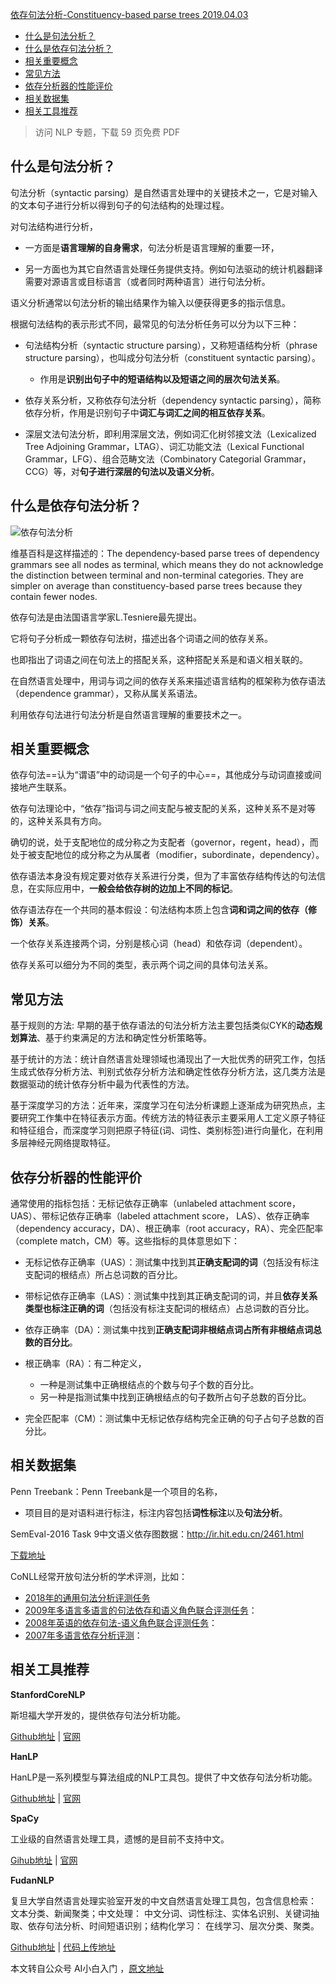 [依存句法分析-Constituency-based parse trees 2019.04.03](https://easyai.tech/ai-definition/constituency-based-parse-trees/)

- [什么是句法分析？](https://easyai.tech/ai-definition/constituency-based-parse-trees/#what1)
- [什么是依存句法分析？](https://easyai.tech/ai-definition/constituency-based-parse-trees/#what2)
- [相关重要概念](https://easyai.tech/ai-definition/constituency-based-parse-trees/#gn)
- [常见方法](https://easyai.tech/ai-definition/constituency-based-parse-trees/#ways)
- [依存分析器的性能评价](https://easyai.tech/ai-definition/constituency-based-parse-trees/#pinggu)
- [相关数据集](https://easyai.tech/ai-definition/constituency-based-parse-trees/#dataset)
- [相关工具推荐](https://easyai.tech/ai-definition/constituency-based-parse-trees/#tools)

>  访问 NLP 专题，下载 59 页免费 PDF

## 什么是句法分析？

句法分析（syntactic parsing）是自然语言处理中的关键技术之一，它是对输入的文本句子进行分析以得到句子的句法结构的处理过程。

对句法结构进行分析，

- 一方面是**语言理解的自身需求**，句法分析是语言理解的重要一环，

- 另一方面也为其它自然语言处理任务提供支持。例如句法驱动的统计机器翻译需要对源语言或目标语言（或者同时两种语言）进行句法分析。

语义分析通常以句法分析的输出结果作为输入以便获得更多的指示信息。

根据句法结构的表示形式不同，最常见的句法分析任务可以分为以下三种：

- 句法结构分析（syntactic structure parsing），又称短语结构分析（phrase structure parsing），也叫成分句法分析（constituent syntactic parsing）。
  - 作用是**识别出句子中的短语结构以及短语之间的层次句法关系**。

- 依存关系分析，又称依存句法分析（dependency syntactic parsing），简称依存分析，作用是识别句子中**词汇与词汇之间的相互依存关系**。

- 深层文法句法分析，即利用深层文法，例如词汇化树邻接文法（Lexicalized Tree Adjoining Grammar，LTAG）、词汇功能文法（Lexical Functional Grammar，LFG）、组合范畴文法（Combinatory Categorial Grammar，CCG）等，对**句子进行深层的句法以及语义分析**。

 

## 什么是依存句法分析？

![依存句法分析](https://easy-ai.oss-cn-shanghai.aliyuncs.com/2019-04-03-130359.png)

维基百科是这样描述的：The dependency-based parse trees of dependency grammars see all nodes as terminal, which means they do not acknowledge the distinction between terminal and non-terminal categories. They are simpler on average than constituency-based parse trees because they contain fewer nodes.

依存句法是由法国语言学家L.Tesniere最先提出。

它将句子分析成一颗依存句法树，描述出各个词语之间的依存关系。

也即指出了词语之间在句法上的搭配关系，这种搭配关系是和语义相关联的。

在自然语言处理中，用词与词之间的依存关系来描述语言结构的框架称为依存语法（dependence grammar），又称从属关系语法。

利用依存句法进行句法分析是自然语言理解的重要技术之一。

 

## 相关重要概念

依存句法==认为“谓语”中的动词是一个句子的中心==，其他成分与动词直接或间接地产生联系。

依存句法理论中，“依存”指词与词之间支配与被支配的关系，这种关系不是对等的，这种关系具有方向。

确切的说，处于支配地位的成分称之为支配者（governor，regent，head），而处于被支配地位的成分称之为从属者（modifier，subordinate，dependency）。



依存语法本身没有规定要对依存关系进行分类，但为了丰富依存结构传达的句法信息，在实际应用中，**一般会给依存树的边加上不同的标记**。

依存语法存在一个共同的基本假设：句法结构本质上包含**词和词之间的依存（修饰）关系**。

一个依存关系连接两个词，分别是核心词（head）和依存词（dependent）。

依存关系可以细分为不同的类型，表示两个词之间的具体句法关系。

 

## 常见方法

基于规则的方法: 早期的基于依存语法的句法分析方法主要包括类似CYK的**动态规划算法**、基于约束满足的方法和确定性分析策略等。

基于统计的方法：统计自然语言处理领域也涌现出了一大批优秀的研究工作，包括生成式依存分析方法、判别式依存分析方法和确定性依存分析方法，这几类方法是数据驱动的统计依存分析中最为代表性的方法。

基于深度学习的方法：近年来，深度学习在句法分析课题上逐渐成为研究热点，主要研究工作集中在特征表示方面。传统方法的特征表示主要采用人工定义原子特征和特征组合，而深度学习则把原子特征(词、词性、类别标签)进行向量化，在利用多层神经元网络提取特征。

 

## 依存分析器的性能评价

通常使用的指标包括：无标记依存正确率（unlabeled attachment score，UAS）、带标记依存正确率（labeled attachment score， LAS）、依存正确率（dependency accuracy，DA）、根正确率（root accuracy，RA）、完全匹配率（complete match，CM）等。这些指标的具体意思如下：

- 无标记依存正确率（UAS）：测试集中找到其**正确支配词的词**（包括没有标注支配词的根结点）所占总词数的百分比。

- 带标记依存正确率（LAS）：测试集中找到其正确支配词的词，并且**依存关系类型也标注正确的词**（包括没有标注支配词的根结点）占总词数的百分比。

- 依存正确率（DA）：测试集中找到**正确支配词非根结点词占所有非根结点词总数的百分比**。

- 根正确率（RA）：有二种定义，
  - 一种是测试集中正确根结点的个数与句子个数的百分比。
  - 另一种是指测试集中找到正确根结点的句子数所占句子总数的百分比。

- 完全匹配率（CM）：测试集中无标记依存结构完全正确的句子占句子总数的百分比。

 

## 相关数据集

Penn Treebank：Penn Treebank是一个项目的名称，

- 项目目的是对语料进行标注，标注内容包括**词性标注**以及**句法分析**。

SemEval-2016 Task 9中文语义依存图数据：http://ir.hit.edu.cn/2461.html

[下载地址](https://github.com/HIT-SCIR/SemEval-2016)

CoNLL经常开放句法分析的学术评测，比如：

- [2018年的通用句法分析评测任务](http://universaldependencies.org/conll18/)
- [2009年多语言多语言的句法依存和语义角色联合评测任务](http://ufal.mff.cuni.cz/conll2009-st/)：
- [2008年英语的依存句法-语义角色联合评测任务](https://www.clips.uantwerpen.be/conll2008/)：
- [2007年多语言依存分析评测](https://www.clips.uantwerpen.be/conll2007)：

 

## 相关工具推荐

**StanfordCoreNLP**

斯坦福大学开发的，提供依存句法分析功能。

[Github地址](https://github.com/Lynten/stanford-corenlp) | [官网](https://stanfordnlp.github.io/CoreNLP/)



**HanLP**

HanLP是一系列模型与算法组成的NLP工具包。提供了中文依存句法分析功能。

[Github地址](https://github.com/hankcs/pyhanlp) | [官网](http://hanlp.linrunsoft.com/)



**SpaCy**

工业级的自然语言处理工具，遗憾的是目前不支持中文。

[Gihub地址](https://github.com/explosion/spaCy) | [官网](https://spacy.io/)



**FudanNLP**

复旦大学自然语言处理实验室开发的中文自然语言处理工具包，包含信息检索： 文本分类、新闻聚类；中文处理： 中文分词、词性标注、实体名识别、关键词抽取、依存句法分析、时间短语识别；结构化学习： 在线学习、层次分类、聚类。

[Github地址](https://github.com/FudanNLP/fnlp) | [代码上传地址](https://github.com/yuquanle/StudyForNLP/blob/master/NLPbasic/Dependency.ipynb)

 

本文转自公众号 AI小白入门 ，[原文地址](https://mp.weixin.qq.com/s/5LNzDaNuCWtzFYMqZY982Q)